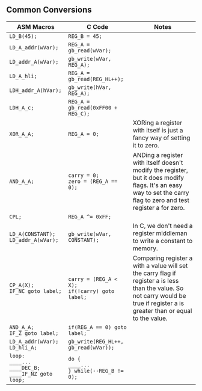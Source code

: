 ## Common Conversions

| ASM Macros | C Code | Notes
|------------|--------|----
| ```LD_B(45);```| ```REG_B = 45;``` |
| ```LD_A_addr(wVar);```| ```REG_A = gb_read(wVar);``` |
| ```LD_addr_A(wVar);```| ```gb_write(wVar, REG_A);``` |
| ```LD_A_hli;```| ```REG_A = gb_read(REG_HL++);``` |
| ```LDH_addr_A(hVar);```| ```gb_write(hVar, REG_A); ``` |
| ```LDH_A_c;```| ```REG_A = gb_read(0xFF00 + REG_C); ``` |
| ```XOR_A_A;```| ```REG_A = 0;``` | XORing a register with itself is just a fancy way of setting it to zero.
| ```AND_A_A;```| ```carry = 0;```<br/>```zero = (REG_A == 0);``` | ANDing a register with itself doesn't modify the register, but it does modify flags. It's an easy way to set the carry flag to zero and test register a for zero.
| ```CPL;```| ```REG_A ^= 0xFF;```
|```LD_A(CONSTANT);```<br/>```LD_addr_A(wVar);```| ```gb_write(wVar, CONSTANT);``` | In C, we don't need a register middleman to write a constant to memory.
| ```CP_A(X);```<br/>```IF_NC goto label;```| ```carry = (REG_A < X);```<br/>```if(!carry) goto label;``` | Comparing register a with a value will set the carry flag if register a is less than the value. So not carry would be true if register a is greater than or equal to the value.
| ```AND_A_A;```<br/>```IF_Z goto label;```| ```if(REG_A == 0) goto label;```
| ```LD_A_addr(wVar);```<br/>```LD_hli_A;```| ```gb_write(REG_HL++, gb_read(wVar));```
| ```loop:```<br/>```____...```<br/>```____DEC_B;```<br/>```____IF_NZ goto loop;```| ```do { ```<br/>```____...```<br/>```} while(--REG_B != 0);```